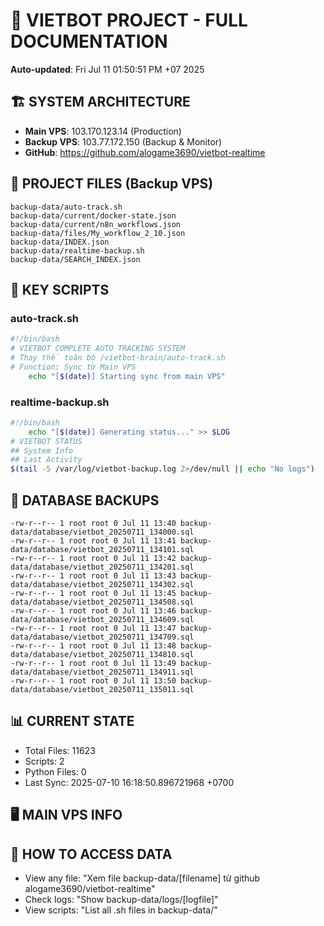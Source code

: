 # 🤖 VIETBOT PROJECT - FULL DOCUMENTATION
**Auto-updated**: Fri Jul 11 01:50:51 PM +07 2025

## 🏗️ SYSTEM ARCHITECTURE
- **Main VPS**: 103.170.123.14 (Production)
- **Backup VPS**: 103.77.172.150 (Backup & Monitor)
- **GitHub**: https://github.com/alogame3690/vietbot-realtime

## 📁 PROJECT FILES (Backup VPS)
```
backup-data/auto-track.sh
backup-data/current/docker-state.json
backup-data/current/n8n_workflows.json
backup-data/files/My_workflow_2_10.json
backup-data/INDEX.json
backup-data/realtime-backup.sh
backup-data/SEARCH_INDEX.json
```

## 🔧 KEY SCRIPTS
### auto-track.sh
```bash
#!/bin/bash
# VIETBOT COMPLETE AUTO TRACKING SYSTEM
# Thay thế toàn bộ /vietbot-brain/auto-track.sh
# Function: Sync từ Main VPS
    echo "[$(date)] Starting sync from main VPS"
```
### realtime-backup.sh
```bash
#!/bin/bash
    echo "[$(date)] Generating status..." >> $LOG
# VIETBOT STATUS
## System Info
## Last Activity
$(tail -5 /var/log/vietbot-backup.log 2>/dev/null || echo "No logs")
```

## 💾 DATABASE BACKUPS
```
-rw-r--r-- 1 root root 0 Jul 11 13:40 backup-data/database/vietbot_20250711_134000.sql
-rw-r--r-- 1 root root 0 Jul 11 13:41 backup-data/database/vietbot_20250711_134101.sql
-rw-r--r-- 1 root root 0 Jul 11 13:42 backup-data/database/vietbot_20250711_134201.sql
-rw-r--r-- 1 root root 0 Jul 11 13:43 backup-data/database/vietbot_20250711_134302.sql
-rw-r--r-- 1 root root 0 Jul 11 13:45 backup-data/database/vietbot_20250711_134508.sql
-rw-r--r-- 1 root root 0 Jul 11 13:46 backup-data/database/vietbot_20250711_134609.sql
-rw-r--r-- 1 root root 0 Jul 11 13:47 backup-data/database/vietbot_20250711_134709.sql
-rw-r--r-- 1 root root 0 Jul 11 13:48 backup-data/database/vietbot_20250711_134810.sql
-rw-r--r-- 1 root root 0 Jul 11 13:49 backup-data/database/vietbot_20250711_134911.sql
-rw-r--r-- 1 root root 0 Jul 11 13:50 backup-data/database/vietbot_20250711_135011.sql
```

## 📊 CURRENT STATE
- Total Files: 11623
- Scripts: 2
- Python Files: 0
- Last Sync: 2025-07-10 16:18:50.896721968 +0700

## 🖥️ MAIN VPS INFO


## 🚨 HOW TO ACCESS DATA
- View any file: "Xem file backup-data/[filename] từ github alogame3690/vietbot-realtime"
- Check logs: "Show backup-data/logs/[logfile]"
- View scripts: "List all .sh files in backup-data/"
